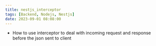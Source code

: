 ```yaml
---
title: nestjs_interceptor
tags: [Backend, Nodejs, Nestjs] 
date: 2023-09-01 08:08:00
---
```


- How to use interceptor to deal with incoming request and response before the json sent to client